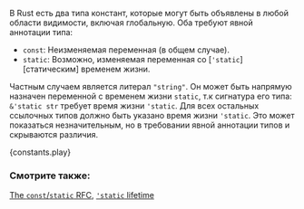 В Rust есть два типа констант, которые могут быть объявлены
в любой области видимости, включая глобальную. Оба требуют явной аннотации типа:

* `const`: Неизменяемая переменная (в общем случае).
* `static`: Возможно, изменяемая переменная со [`'static`][статическим] временем жизни.

Частным случаем является литерал `"string"`. Он может быть напрямую
назначен переменной с временем жизни `static`, т.к сигнатура его типа:
`&'static str` требует время жизни `'static`. Для всех остальных ссылочных типов
должно быть указано время жизни `'static`. Это может показаться
незначительным, но в требовании явной аннотации типов и скрываются различия.

{constants.play}

### Смотрите также:

[The `const`/`static` RFC](
https://github.com/rust-lang/rfcs/blob/master/text/0246-const-vs-static.md),
[`'static` lifetime][static]

[static]: ../scope/lifetime/static_lifetime.html

